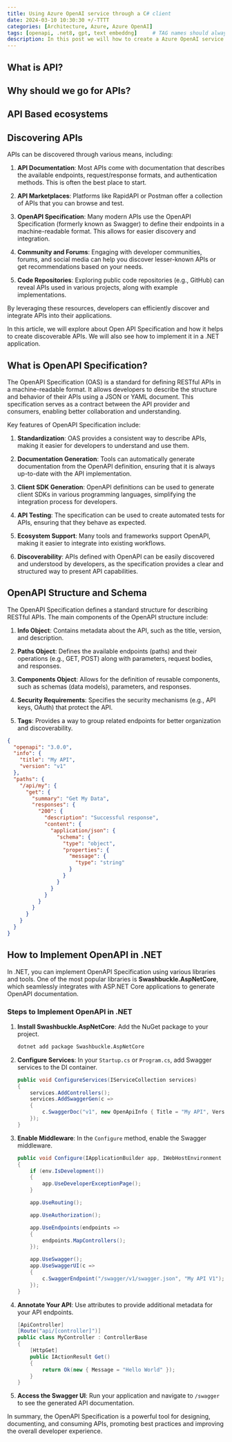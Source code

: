 ```yaml
---
title: Using Azure OpenAI service through a C# client
date: 2024-03-10 10:30:30 +/-TTTT
categories: [Architecture, Azure, Azure OpenAI]
tags: [openapi, .net8, gpt, text embeddng]     # TAG names should always be lowercase
description: In this post we will how to create a Azure OpenAI service using Azure Portal and consume it using a .NET Console client.
---
```


## What is API?

## Why should we go for APIs?

## API Based ecosystems

## Discovering APIs

APIs can be discovered through various means, including:

1. **API Documentation**: Most APIs come with documentation that describes the available endpoints, request/response formats, and authentication methods. This is often the best place to start.

2. **API Marketplaces**: Platforms like RapidAPI or Postman offer a collection of APIs that you can browse and test.

3. **OpenAPI Specification**: Many modern APIs use the OpenAPI Specification (formerly known as Swagger) to define their endpoints in a machine-readable format. This allows for easier discovery and integration.

4. **Community and Forums**: Engaging with developer communities, forums, and social media can help you discover lesser-known APIs or get recommendations based on your needs.

5. **Code Repositories**: Exploring public code repositories (e.g., GitHub) can reveal APIs used in various projects, along with example implementations.

By leveraging these resources, developers can efficiently discover and integrate APIs into their applications.

In this article, we will explore about Open API Specification and how it helps to create discoverable APIs. We will also see how to implement it in a .NET application.

## What is OpenAPI Specification?

The OpenAPI Specification (OAS) is a standard for defining RESTful APIs in a machine-readable format. It allows developers to describe the structure and behavior of their APIs using a JSON or YAML document. This specification serves as a contract between the API provider and consumers, enabling better collaboration and understanding.

Key features of OpenAPI Specification include:

1. **Standardization**: OAS provides a consistent way to describe APIs, making it easier for developers to understand and use them.

2. **Documentation Generation**: Tools can automatically generate documentation from the OpenAPI definition, ensuring that it is always up-to-date with the API implementation.

3. **Client SDK Generation**: OpenAPI definitions can be used to generate client SDKs in various programming languages, simplifying the integration process for developers.

4. **API Testing**: The specification can be used to create automated tests for APIs, ensuring that they behave as expected.

5. **Ecosystem Support**: Many tools and frameworks support OpenAPI, making it easier to integrate into existing workflows.

6. **Discoverability**: APIs defined with OpenAPI can be easily discovered and understood by developers, as the specification provides a clear and structured way to present API capabilities.

## OpenAPI Structure and Schema

The OpenAPI Specification defines a standard structure for describing RESTful APIs. The main components of the OpenAPI structure include:

1. **Info Object**: Contains metadata about the API, such as the title, version, and description.

2. **Paths Object**: Defines the available endpoints (paths) and their operations (e.g., GET, POST) along with parameters, request bodies, and responses.

3. **Components Object**: Allows for the definition of reusable components, such as schemas (data models), parameters, and responses.

4. **Security Requirements**: Specifies the security mechanisms (e.g., API keys, OAuth) that protect the API.

5. **Tags**: Provides a way to group related endpoints for better organization and discoverability.

```json
{
  "openapi": "3.0.0",
  "info": {
    "title": "My API",
    "version": "v1"
  },
  "paths": {
    "/api/my": {
      "get": {
        "summary": "Get My Data",
        "responses": {
          "200": {
            "description": "Successful response",
            "content": {
              "application/json": {
                "schema": {
                  "type": "object",
                  "properties": {
                    "message": {
                      "type": "string"
                    }
                  }
                }
              }
            }
          }
        }
      }
    }
  }
}
```

## How to Implement OpenAPI in .NET

In .NET, you can implement OpenAPI Specification using various libraries and tools. One of the most popular libraries is **Swashbuckle.AspNetCore**, which seamlessly integrates with ASP.NET Core applications to generate OpenAPI documentation.

### Steps to Implement OpenAPI in .NET

1. **Install Swashbuckle.AspNetCore**: Add the NuGet package to your project.

   ```bash
   dotnet add package Swashbuckle.AspNetCore
   ```

2. **Configure Services**: In your `Startup.cs` or `Program.cs`, add Swagger services to the DI container.

   ```csharp
   public void ConfigureServices(IServiceCollection services)
   {
       services.AddControllers();
       services.AddSwaggerGen(c =>
       {
           c.SwaggerDoc("v1", new OpenApiInfo { Title = "My API", Version = "v1" });
       });
   }
   ```

3. **Enable Middleware**: In the `Configure` method, enable the Swagger middleware.

   ```csharp
   public void Configure(IApplicationBuilder app, IWebHostEnvironment env)
   {
       if (env.IsDevelopment())
       {
           app.UseDeveloperExceptionPage();
       }

       app.UseRouting();

       app.UseAuthorization();

       app.UseEndpoints(endpoints =>
       {
           endpoints.MapControllers();
       });

       app.UseSwagger();
       app.UseSwaggerUI(c =>
       {
           c.SwaggerEndpoint("/swagger/v1/swagger.json", "My API V1");
       });
   }
   ```

4. **Annotate Your API**: Use attributes to provide additional metadata for your API endpoints.

   ```csharp
   [ApiController]
   [Route("api/[controller]")]
   public class MyController : ControllerBase
   {
       [HttpGet]
       public IActionResult Get()
       {
           return Ok(new { Message = "Hello World" });
       }
   }
   ```

5. **Access the Swagger UI**: Run your application and navigate to `/swagger` to see the generated API documentation.

In summary, the OpenAPI Specification is a powerful tool for designing, documenting, and consuming APIs, promoting best practices and improving the overall developer experience.
